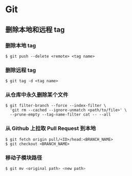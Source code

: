 # Git

## 删除本地和远程 tag

### 删除本地 tag

```shell
$ git push --delete <remote> <tag name>
```

### 删除远程 tag

```shell
$ git tag -d <tag name>
```

### 从仓库中永久删除某个文件

```shell
$ git filter-branch --force --index-filter \
  'git rm --cached --ignore-unmatch <path/to/file>' \
  --prune-empty --tag-name-filter cat -- --all
```

### 从 Github 上拉取 Pull Request 到本地

```shell
$ git fetch origin pull/<ID>/head:<BRANCH_NAME>
$ git checkout <BRANCH_NAME>
```

### 移动子模块路径

```sh
$ git mv <original path> <new path>
```